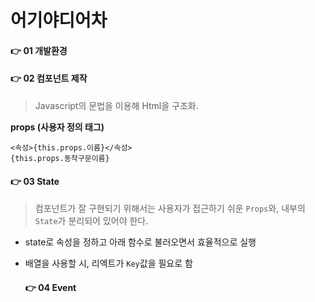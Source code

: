 어기야디어차
====



#### 👉 01 개발환경




#### 👉 02 컴포넌트 제작
  > Javascript의 문법을 이용해 Html을 구조화.



**props (사용자 정의 태그)**
  ```
  <속성>{this.props.이름}</속성>
  {this.props.동작구문이름}
  ```



  #### 👉 03 State
  > 컴포넌트가 잘 구현되기 위해서는 사용자가 접근하기 쉬운 ``Props``와, 내부의 ``State``가 분리되어 있어야 한다.
* state로 속성을 정하고 아래 함수로 불러오면서 효율적으로 실행
* 배열을 사용할 시, 리엑트가 ``Key``값을 필요로 함



  #### 👉 04 Event